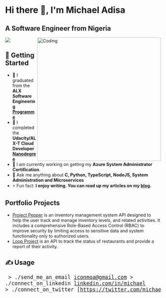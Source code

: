 <h1 align="left">Hi there 👋, I'm Michael Adisa</h1>
<h2 align="left">A Software Engineer from Nigeria</h3>
<img align= "right" alt="Coding" width="400" src="https://cdn.dribbble.com/users/1162077/screenshots/3848914/media/320984a9ca58b3c73274c9259ecf6de8.gif">

<p>
  <img src="https://img.shields.io/github/last-commit/Codart-7/Codart-7?color=blue&label=last%20updated&style=flat" />
</p>

## 📖 Getting Started
- 🌱 I graduated from the **ALX Software Engineering [Programme](https://www.alxafrica.com/software-engineering/)**
- 🔭 I completed the **Udacity/ALX-T Cloud Developer [Nanodegree](https://confirm.udacity.com/KYKQRNHE)**
- 🌱 I am currently working on getting my **Azure System Administrator Certification**.
- 💬 Ask me anything about **C, Python, TypeScript, NodeJS, System Administration and Microservices**
- ⚡ Fun fact: **I enjoy writing. You can read up my articles on my [blog](https://sage.hashnode.dev/).**

## Portfolio Projects
- [Project Pepper](https://github.com/Codart-7/) is an inventory management system API designed to help the user track and manage inventory levels, and related activities. It includes a comprehensive Role-Based Access Control (RBAC) to improve security by limiting access to sensitive data and system functionality only to authorized users.
- [Loop Project](https://github.com/Codart-7/loop-project) is an API to track the status of restaurants and provide a report of their activity.

## ✍️ Usage

<big><pre>
&#62; ./send_me_an_email
[iconmoa@gmail.com](mailto:iconmoa@gmail.com)
&#62; ./connect_on_linkedin
[linkedin.com/in/michael](https://www.linkedin.com/in/mike-adisa/)
&#62; ./connect_on_twitter
[https://twitter.com/michael](https://twitter.com/themich_ael)
</pre></big>



